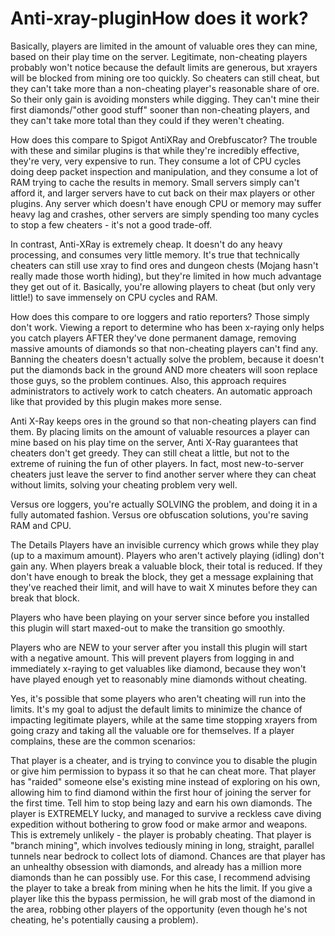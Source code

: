 # Anti-xray-pluginHow does it work?
 

 

Basically, players are limited in the amount of valuable ores they can mine, based on their play time on the server. Legitimate, non-cheating players probably won't notice because the default limits are generous, but xrayers will be blocked from mining ore too quickly. So cheaters can still cheat, but they can't take more than a non-cheating player's reasonable share of ore. So their only gain is avoiding monsters while digging. They can't mine their first diamonds/"other good stuff" sooner than non-cheating players, and they can't take more total than they could if they weren't cheating.

How does this compare to Spigot AntiXRay and Orebfuscator?
The trouble with these and similar plugins is that while they're incredibly effective, they're very, very expensive to run. They consume a lot of CPU cycles doing deep packet inspection and manipulation, and they consume a lot of RAM trying to cache the results in memory. Small servers simply can't afford it, and larger servers have to cut back on their max players or other plugins. Any server which doesn't have enough CPU or memory may suffer heavy lag and crashes, other servers are simply spending too many cycles to stop a few cheaters - it's not a good trade-off.

In contrast, Anti-XRay is extremely cheap. It doesn't do any heavy processing, and consumes very little memory. It's true that technically cheaters can still use xray to find ores and dungeon chests (Mojang hasn't really made those worth hiding), but they're limited in how much advantage they get out of it. Basically, you're allowing players to cheat (but only very little!) to save immensely on CPU cycles and RAM.

How does this compare to ore loggers and ratio reporters?
Those simply don't work. Viewing a report to determine who has been x-raying only helps you catch players AFTER they've done permanent damage, removing massive amounts of diamonds so that non-cheating players can't find any. Banning the cheaters doesn't actually solve the problem, because it doesn't put the diamonds back in the ground AND more cheaters will soon replace those guys, so the problem continues. Also, this approach requires administrators to actively work to catch cheaters. An automatic approach like that provided by this plugin makes more sense.

Anti X-Ray keeps ores in the ground so that non-cheating players can find them. By placing limits on the amount of valuable resources a player can mine based on his play time on the server, Anti X-Ray guarantees that cheaters don't get greedy. They can still cheat a little, but not to the extreme of ruining the fun of other players. In fact, most new-to-server cheaters just leave the server to find another server where they can cheat without limits, solving your cheating problem very well.

Versus ore loggers, you're actually SOLVING the problem, and doing it in a fully automated fashion. Versus ore obfuscation solutions, you're saving RAM and CPU.

The Details
Players have an invisible currency which grows while they play (up to a maximum amount). Players who aren't actively playing (idling) don't gain any. When players break a valuable block, their total is reduced. If they don't have enough to break the block, they get a message explaining that they've reached their limit, and will have to wait X minutes before they can break that block.

Players who have been playing on your server since before you installed this plugin will start maxed-out to make the transition go smoothly.

Players who are NEW to your server after you install this plugin will start with a negative amount. This will prevent players from logging in and immediately x-raying to get valuables like diamond, because they won't have played enough yet to reasonably mine diamonds without cheating.

Yes, it's possible that some players who aren't cheating will run into the limits. It's my goal to adjust the default limits to minimize the chance of impacting legitimate players, while at the same time stopping xrayers from going crazy and taking all the valuable ore for themselves. If a player complains, these are the common scenarios:

That player is a cheater, and is trying to convince you to disable the plugin or give him permission to bypass it so that he can cheat more.
That player has "raided" someone else's existing mine instead of exploring on his own, allowing him to find diamond within the first hour of joining the server for the first time. Tell him to stop being lazy and earn his own diamonds.
The player is EXTREMELY lucky, and managed to survive a reckless cave diving expedition without bothering to grow food or make armor and weapons. This is extremely unlikely - the player is probably cheating.
That player is "branch mining", which involves tediously mining in long, straight, parallel tunnels near bedrock to collect lots of diamond. Chances are that player has an unhealthy obsession with diamonds, and already has a million more diamonds than he can possibly use. For this case, I recommend advising the player to take a break from mining when he hits the limit. If you give a player like this the bypass permission, he will grab most of the diamond in the area, robbing other players of the opportunity (even though he's not cheating, he's potentially causing a problem).
